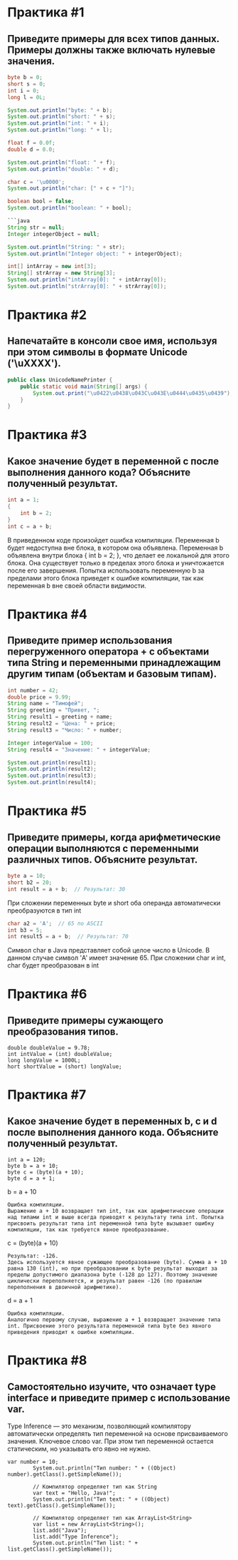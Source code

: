 # Практика #1
## Приведите примеры для всех типов данных. Примеры должны также включать нулевые значения.

```java
byte b = 0;
short s = 0;
int i = 0;
long l = 0L;

System.out.println("byte: " + b);
System.out.println("short: " + s);
System.out.println("int: " + i);
System.out.println("long: " + l);
```

```java
float f = 0.0f;
double d = 0.0;

System.out.println("float: " + f);
System.out.println("double: " + d);
```

```java
char c = '\u0000';
System.out.println("char: [" + c + "]");
```

```java
boolean bool = false;
System.out.println("boolean: " + bool);

```java
String str = null;
Integer integerObject = null;

System.out.println("String: " + str);
System.out.println("Integer object: " + integerObject);
```


```java
int[] intArray = new int[3];
String[] strArray = new String[3];
System.out.println("intArray[0]: " + intArray[0]);
System.out.println("strArray[0]: " + strArray[0]);
```
# Практика #2 
## Напечатайте в консоли свое имя, используя при этом символы в формате Unicode ('\uXXXX').

```java
public class UnicodeNamePrinter {
    public static void main(String[] args) {
        System.out.print("\u0422\u0438\u043C\u043E\u0444\u0435\u0439");
    }
}
```

# Практика #3
## Какое значение будет в переменной c после выполнения данного кода? Объясните полученный результат.

```java
int a = 1;
{
    int b = 2;
}
int c = a + b;
```
В приведенном коде произойдет ошибка компиляции. Переменная b будет недоступна вне блока, в котором она объявлена. Переменная b объявлена внутри блока { int b = 2; }, что делает ее локальной для этого блока. Она существует только в пределах этого блока и уничтожается после его завершения. Попытка использовать переменную b за пределами этого блока приведет к ошибке компиляции, так как переменная b вне своей области видимости.

# Практика #4
## Приведите пример использования перегруженного оператора + с объектами типа String и переменными принадлежащим другим типам (объектам и базовым типам).

```java
int number = 42;
double price = 9.99;
String name = "Тимофей";
String greeting = "Привет, ";
String result1 = greeting + name;
String result2 = "Цена: " + price;
String result3 = "Число: " + number;

Integer integerValue = 100;
String result4 = "Значение: " + integerValue;

System.out.println(result1);
System.out.println(result2);
System.out.println(result3);
System.out.println(result4);
```

# Практика #5
## Приведите примеры, когда арифметические операции выполняются с переменными различных типов. Объясните результат.

```java
byte a = 10;
short b2 = 20;
int result = a + b;  // Результат: 30
```

При сложении переменных byte и short оба операнда автоматически преобразуются в тип int

```java
char a2 = 'A';  // 65 по ASCII
int b3 = 5;
int result5 = a + b;  // Результат: 70
```

Символ char в Java представляет собой целое число в Unicode. В данном случае символ 'A' имеет значение 65. При сложении char и int, char будет преобразован в int

# Практика #6
## Приведите примеры сужающего преобразования типов.

```
double doubleValue = 9.78;
int intValue = (int) doubleValue;
long longValue = 1000L;
hort shortValue = (short) longValue;
```

# Практика #7
## Какое значение будет в переменных b, с и d после выполнения данного кода. Объясните полученный результат.
```
int a = 120;
byte b = a + 10;
byte c = (byte)(a + 10);
byte d = a + 1;
```

b = a + 10

    Ошибка компиляции.
    Выражение a + 10 возвращает тип int, так как арифметические операции над типами int и выше всегда приводят к результату типа int. Попытка присвоить результат типа int переменной типа byte вызывает ошибку компиляции, так как требуется явное преобразование.

c = (byte)(a + 10)

    Результат: -126.
    Здесь используется явное сужающее преобразование (byte). Сумма a + 10 равна 130 (int), но при преобразовании к byte результат выходит за пределы допустимого диапазона byte (-128 до 127). Поэтому значение циклически переполняется, и результат равен -126 (по правилам переполнения в двоичной арифметике).

d = a + 1

    Ошибка компиляции.
    Аналогично первому случаю, выражение a + 1 возвращает значение типа int. Присвоение этого результата переменной типа byte без явного приведения приводит к ошибке компиляции.

# Практика #8
## Самостоятельно изучите, что означает type interface и приведите пример с использование var.

Type Inference — это механизм, позволяющий компилятору автоматически определять тип переменной на основе присваиваемого значения. Ключевое слово var. При этом тип переменной остается статическим, но указывать его явно не нужно.

```
var number = 10; 
        System.out.println("Тип number: " + ((Object) number).getClass().getSimpleName());

        // Компилятор определяет тип как String
        var text = "Hello, Java!";
        System.out.println("Тип text: " + ((Object) text).getClass().getSimpleName());

        // Компилятор определяет тип как ArrayList<String>
        var list = new ArrayList<String>();
        list.add("Java");
        list.add("Type Inference");
        System.out.println("Тип list: " + list.getClass().getSimpleName());
```